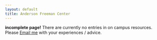 ```yaml
---
layout: default
title: Anderson Freeman Center
---
```


**incomplete page!**
There are currently no entries in on campus resources. Please [Email me](https://forms.gle/qLEyrVUhX9rszC376) with your experiences / advice.
